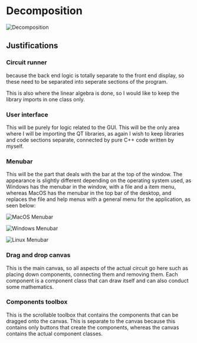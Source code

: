 # Decomposition

![Decomposition](images/decomposition.png)


## Justifications


### Circuit runner
because the back end logic is totally separate to the front end display, so
these need to be separated into seperate sections of the program.

This is also where the linear algebra is done, so I would like to keep the library
imports in one class only.


### User interface

This will be purely for logic related to the GUI. This will be the only area where I
will be importing the QT libraries, as again I wish to keep libraries and code sections separate, connected by pure C++ code written by myself.


### Menubar

This will be the part that deals with the bar at the top of the window.
The appearance is slightly different depending on the operating system used,
as Windows has the menubar in the window, with a file and a item menu, whereas
MacOS has the menubar in the top bar of the desktop, and replaces the file and
help menus with a general menu for the application, as seen below:

![MacOS Menubar](images/titlebar_mac.png)

![Windows Menubar](images/titlebar_win.png)

![Linux Menubar](images/titlebar_lin.png)



### Drag and drop canvas

This is the main canvas, so all aspects of the actual circuit go here such as placing
down components, connecting them and removing them. Each component is a component class
that can draw itself and can also conduct some mathematics.

### Components toolbox

This is the scrollable toolbox that contains the components that can be dragged onto the
canvas. This is separate to the canvas because this contains only buttons that create the
components, whereas the canvas contains the actual component classes.
